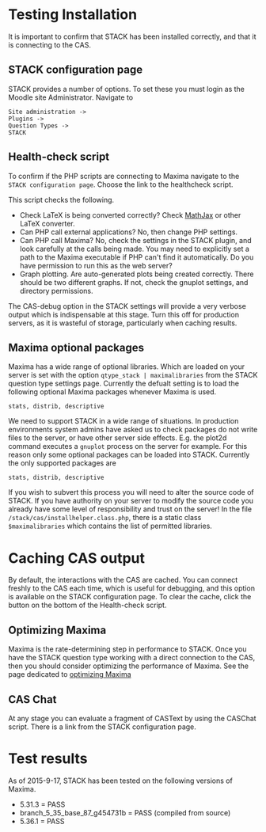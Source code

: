 # Testing Installation

It is important to confirm that STACK has been installed correctly, and that it is connecting to the CAS.

## STACK configuration page

STACK provides a number of options.  To set these you must login as the Moodle site Administrator.  Navigate to 

    Site administration -> 
    Plugins ->
    Question Types ->
    STACK
    
## Health-check script

To confirm if the PHP scripts are connecting to Maxima navigate to the `STACK configuration page`.  Choose the link to the healthcheck script.

This script checks the following. 

* Check LaTeX is being converted correctly?  Check [MathJax](../Developer/Mathjax.md) or other LaTeX converter.
* Can PHP call external applications?  No, then change PHP settings. 
* Can PHP call Maxima? No, check the settings in the STACK plugin, and look carefully at the calls being made.  You may need to explicitly set a path to the Maxima executable if PHP can't find it automatically. Do you have permission to run this as the web server?
* Graph plotting. Are auto-generated plots being created correctly.  There should be two different graphs.  If not, check the gnuplot settings, and directory permissions.

The CAS-debug option in the STACK settings will provide a very verbose output which is indispensable at this stage.  Turn this off for production servers, as it is wasteful of storage, particularly when caching results.

## Maxima optional packages

Maxima has a wide range of optional libraries.  Which are loaded on your server is set with the option `qtype_stack | maximalibraries` from the STACK question type settings page.
Currently the defualt setting is to load the following optional Maxima packages whenever Maxima is used.

    stats, distrib, descriptive

We need to support STACK in a wide range of situations. In production environments system admins have asked us to check packages do not write files to the server, or have other server side effects.  E.g. the plot2d command executes a `gnuplot` process on the server for example.  For this reason only some optional packages can be loaded into STACK.  Currently the only supported packages are

    stats, distrib, descriptive

If you wish to subvert this process you will need to alter the source code of STACK.  If you have authority on your server to modify the source code you already have some level of responsibility and trust on the server!  In the file `/stack/cas/installhelper.class.php`, there is a static class `$maximalibraries` which contains the list of permitted libraries.

# Caching CAS output

By default, the interactions with the CAS are cached.  You can connect freshly to the CAS each time, which is useful for  debugging, and this option is available on the STACK configuration page.  To clear the cache, click the button on the bottom of the Health-check script. 

## Optimizing Maxima 

Maxima is the rate-determining step in performance to STACK. Once you have the STACK question type working with a direct connection to the CAS, then you should consider optimizing the  performance of Maxima.  See the page dedicated to [optimizing Maxima](../CAS/Optimising_Maxima.md) 

## CAS Chat

At any stage you can evaluate a fragment of CASText by using the CASChat script.  There is a link from the STACK configuration page. 

# Test results

As of 2015-9-17, STACK has been tested on the following versions of Maxima.

* 5.31.3 = PASS
* branch_5_35_base_87_g454731b = PASS (compiled from source)
* 5.36.1 = PASS
